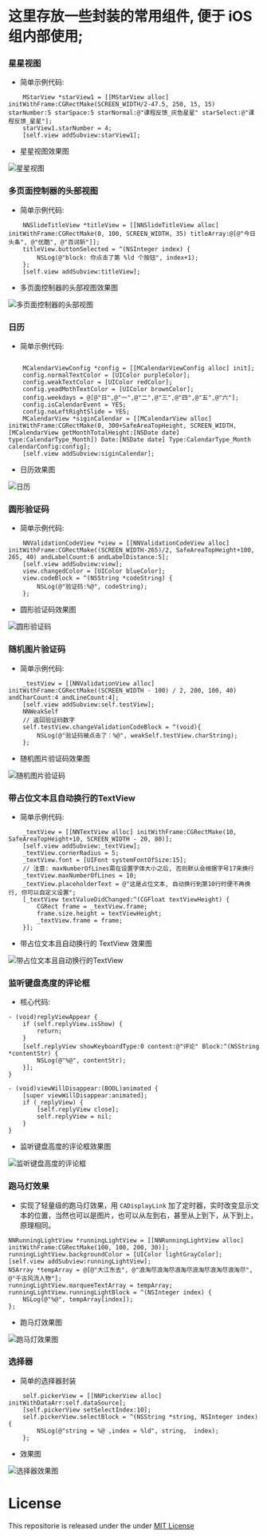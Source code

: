 # 这里存放一些封装的常用组件, 便于 iOS 组内部使用;

### 星星视图

- 简单示例代码:

```
    MStarView *starView1 = [[MStarView alloc] initWithFrame:CGRectMake(SCREEN_WIDTH/2-47.5, 250, 15, 15) starNumber:5 starSpace:5 starNormal:@"课程反馈_灰色星星" starSelect:@"课程反馈_星星"];
    starView1.starNumber = 4;
    [self.view addSubview:starView1];
```

- 星星视图效果图

![星星视图](https://github.com/iOS-DeveloperTeam/UsuallyEncapsulation/blob/master/演示图/01星星视图.png)



### 多页面控制器的头部视图

- 简单示例代码:

```
    NNSlideTitleView *titleView = [[NNSlideTitleView alloc] initWithFrame:CGRectMake(0, 100, SCREEN_WIDTH, 35) titleArray:@[@"今日头条", @"优酷", @"百词斩"]];
    titleView.buttonSelected = ^(NSInteger index) {
        NSLog(@"block: 你点击了第 %ld 个按钮", index+1);
    };
    [self.view addSubview:titleView];
```

- 多页面控制器的头部视图效果图

![多页面控制器的头部视图](https://github.com/iOS-DeveloperTeam/UsuallyEncapsulation/blob/master/演示图/02多页面控制器的头部视图.gif)


### 日历

- 简单示例代码:

```

    MCalendarViewConfig *config = [[MCalendarViewConfig alloc] init];
    config.normalTextColor = [UIColor purpleColor];
    config.weakTextColor = [UIColor redColor];
    config.yeadMothTextColor = [UIColor brownColor];
    config.weekdays = @[@"日",@"一",@"二",@"三",@"四",@"五",@"六"];
    config.isCalendarEvent = YES;
    config.noLeftRightSlide = YES;
    MCalendarView *siginCalendar = [[MCalendarView alloc] initWithFrame:CGRectMake(0, 300+SafeAreaTopHeight, SCREEN_WIDTH, [MCalendarView getMonthTotalHeight:[NSDate date] type:CalendarType_Month]) Date:[NSDate date] Type:CalendarType_Month calendarConfig:config];
    [self.view addSubview:siginCalendar];
```

- 日历效果图

![日历](https://github.com/iOS-DeveloperTeam/UsuallyEncapsulation/blob/master/演示图/03日历.gif)




### 圆形验证码

- 简单示例代码:

```
    NNValidationCodeView *view = [[NNValidationCodeView alloc] initWithFrame:CGRectMake((SCREEN_WIDTH-265)/2, SafeAreaTopHeight+100, 265, 40) andLabelCount:6 andLabelDistance:5];
    [self.view addSubview:view];
    view.changedColor = [UIColor blueColor];
    view.codeBlock = ^(NSString *codeString) {
        NSLog(@"验证码:%@", codeString);
    };
```

- 圆形验证码效果图

![圆形验证码](https://github.com/iOS-DeveloperTeam/UsuallyEncapsulation/blob/master/演示图/04圆形验证码.gif)


### 随机图片验证码

- 简单示例代码:

```
    _testView = [[NNValidationView alloc] initWithFrame:CGRectMake((SCREEN_WIDTH - 100) / 2, 200, 100, 40) andCharCount:4 andLineCount:4];
    [self.view addSubview:self.testView];
    NNWeakSelf
    // 返回验证码数字
    self.testView.changeValidationCodeBlock = ^(void){
        NSLog(@"验证码被点击了：%@", weakSelf.testView.charString);
    };
```

- 随机图片验证码效果图

![随机图片验证码](https://github.com/iOS-DeveloperTeam/UsuallyEncapsulation/blob/master/演示图/05随机图片验证码.gif)


### 带占位文本且自动换行的TextView

- 简单示例代码:

```
    _textView = [[NNTextView alloc] initWithFrame:CGRectMake(10, SafeAreaTopHeight+10, SCREEN_WIDTH - 20, 80)];
    [self.view addSubview:_textView];
    _textView.cornerRadius = 5;
    _textView.font = [UIFont systemFontOfSize:15];
    // 注意: maxNumberOfLines需在设置字体大小之后, 否则默认会根据字号17来换行
    _textView.maxNumberOfLines = 10;
    _textView.placeholderText = @"这是占位文本, 自动换行到第10行时便不再换行, 你可以自定义设置";
    [_textView textValueDidChanged:^(CGFloat textViewHeight) {
        CGRect frame = _textView.frame;
        frame.size.height = textViewHeight;
        _textView.frame = frame;
    }];
```

- 带占位文本且自动换行的 TextView 效果图

![带占位文本且自动换行的TextView](https://github.com/iOS-DeveloperTeam/UsuallyEncapsulation/blob/master/演示图/06带占位文本且自动换行的TextView.gif)


### 监听键盘高度的评论框

- 核心代码:
```
- (void)replyViewAppear {
    if (self.replyView.isShow) {
        return;
    }
    [self.replyView showKeyboardType:0 content:@"评论" Block:^(NSString *contentStr) {
        NSLog(@"%@", contentStr);
    }];
}

- (void)viewWillDisappear:(BOOL)animated {
    [super viewWillDisappear:animated];
    if (_replyView) {
        [self.replyView close];
        self.replyView = nil;
    }
}
```

- 监听键盘高度的评论框效果图

![监听键盘高度的评论框](https://github.com/iOS-DeveloperTeam/UsuallyEncapsulation/blob/master/演示图/07监听键盘高度的评论框.gif)


### 跑马灯效果

- 实现了轻量级的跑马灯效果，用 `CADisplayLink` 加了定时器，实时改变显示文本的位置，当然也可以是图片，也可以从左到右，甚至从上到下，从下到上，原理相同。

```
NNRunningLightView *runningLightView = [[NNRunningLightView alloc] initWithFrame:CGRectMake(100, 100, 200, 30)];
runningLightView.backgroundColor = [UIColor lightGrayColor];
[self.view addSubview:runningLightView];
NSArray *tempArray = @[@"大江东去", @"浪淘尽浪淘尽浪淘尽浪淘尽浪淘尽浪淘尽", @"千古风流人物"];
runningLightView.marqueeTextArray = tempArray;
runningLightView.runningLightBlock = ^(NSInteger index) {
    NSLog(@"%@", tempArray[index]);
};
```

- 跑马灯效果图

![跑马灯效果图](https://github.com/iOS-DeveloperTeam/UsuallyEncapsulation/blob/master/演示图/08跑马灯.gif)


### 选择器

- 简单的选择器封装

```
    self.pickerView = [[NNPickerView alloc] initWithDataArr:self.dataSource];
    [self.pickerView setSelectIndex:10];
    self.pickerView.selectBlock = ^(NSString *string, NSInteger index) {
        NSLog(@"string = %@ ,index = %ld", string,  index);
    };
```

- 效果图

![选择器效果图](https://github.com/iOS-DeveloperTeam/UsuallyEncapsulation/blob/master/演示图/09选择器.gif)



# License

This repositorie is released under the under [MIT License](https://github.com/iOS-DeveloperTeam/UsuallyEncapsulation/blob/master/LICENSE)
